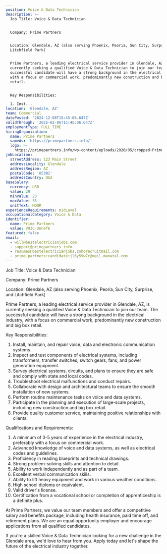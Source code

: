 ```yaml
---
position: Voice & Data Technician
description: >-
  Job Title: Voice & Data Technician


  Company: Prime Partners


  Location: Glendale, AZ (also serving Phoenix, Peoria, Sun City, Surprise, and
  Litchfield Park)


  Prime Partners, a leading electrical service provider in Glendale, AZ, is
  currently seeking a qualified Voice & Data Technician to join our team. The
  successful candidate will have a strong background in the electrical industry,
  with a focus on commercial work, predominantly new construction and big box
  retail.


  Key Responsibilities:

  1. Inst...
location: 'Glendale, AZ'
team: Commercial
datePosted: '2024-12-08T15:45:06.647Z'
validThrough: '2025-02-06T15:45:06.647Z'
employmentType: FULL_TIME
hiringOrganization:
  name: Prime Partners
  sameAs: 'https://primepartners.info/'
  logo: >-
    https://primepartners.info/wp-content/uploads/2020/05/cropped-Prime-Partners-Logo-NO-BG-1-1.png
jobLocation:
  streetAddress: 123 Main Street
  addressLocality: Glendale
  addressRegion: AZ
  postalCode: '85301'
  addressCountry: USA
baseSalary:
  currency: USD
  value: 29
  minValue: 23
  maxValue: 35
  unitText: HOUR
experienceRequirements: midLevel
occupationalCategory: Voice & Data
identifier:
  name: Prime Partners
  value: VOIC-3mnef6
featured: false
email:
  - will@bestelectricianjobs.com
  - support@primepartners.info
  - resumes@bestelectricianjobs.zohorecruitmail.com
  - prime.partners+candidate+jl6y59w7r@mail.manatal.com
---
```




Job Title: Voice & Data Technician

Company: Prime Partners

Location: Glendale, AZ (also serving Phoenix, Peoria, Sun City, Surprise, and Litchfield Park)

Prime Partners, a leading electrical service provider in Glendale, AZ, is currently seeking a qualified Voice & Data Technician to join our team. The successful candidate will have a strong background in the electrical industry, with a focus on commercial work, predominantly new construction and big box retail.

Key Responsibilities:
1. Install, maintain, and repair voice, data and electronic communication systems.
2. Inspect and test components of electrical systems, including transformers, transfer switches, switch gears, fans, and power generation equipment.
3. Survey electrical systems, circuits, and plans to ensure they are safe and comply with state and local codes.
4. Troubleshoot electrical malfunctions and conduct repairs.
5. Collaborate with design and architectural teams to ensure the smooth installation of new systems.
6. Perform routine maintenance tasks on voice and data systems.
7. Participate in the planning and execution of large-scale projects, including new construction and big box retail.
8. Provide quality customer service, maintaining positive relationships with clients.

Qualifications and Requirements:
1. A minimum of 3-5 years of experience in the electrical industry, preferably with a focus on commercial work.
2. Advanced knowledge of voice and data systems, as well as electrical codes and guidelines.
3. Proficiency in reading blueprints and technical drawings.
4. Strong problem-solving skills and attention to detail.
5. Ability to work independently and as part of a team.
6. Excellent verbal communication skills.
7. Ability to lift heavy equipment and work in various weather conditions.
8. High school diploma or equivalent.
9. Valid driver's license.
10. Certification from a vocational school or completion of apprenticeship is a definite plus.

At Prime Partners, we value our team members and offer a competitive salary and benefits package, including health insurance, paid time off, and retirement plans. We are an equal opportunity employer and encourage applications from all qualified candidates.

If you're a skilled Voice & Data Technician looking for a new challenge in the Glendale area, we'd love to hear from you. Apply today and let's shape the future of the electrical industry together.